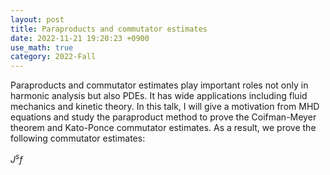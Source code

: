 ```yaml
---
layout: post
title: Paraproducts and commutator estimates
date: 2022-11-21 19:20:23 +0900
use_math: true
category: 2022-Fall
---
```

Paraproducts and commutator estimates play important roles not only in harmonic analysis but also PDEs. It has wide applications including fluid mechanics and kinetic theory. In this talk, I will give a motivation from MHD equations and study the paraproduct method to prove the Coifman-Meyer theorem and Kato-Ponce commutator estimates. 
As a result, we prove the following commutator estimates:

$J^s f$
